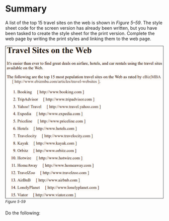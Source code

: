 # Summary

A list of the top 15 travel sites on the web is shown in *Figure 5–59*. The style sheet code for the screen version has already been written, but you have been tasked to create the style sheet for the print version. Complete the web page by writing the print styles and linking them to the web page.

![A screenshot lists various Travel Sites on the web that finds great deals on airfare, hotels, and car rentals. The following are the top 15 most population travel sites on the Web as rated by Biz M B A with the hypertext links:  Booking, Trip advisor, Yahoo travel, Expedia, Priceline, Hotels, Travel velocity, Kayak, Orbitz, Hotwire, Home Away, Travel Zoo, Air B n B, Lonely planet, and Viator. ](../assets/73ZFzGOQi2Uxt67J8NWk.png)
<sup>*Figure 5-59*</sup>

Do the following:

